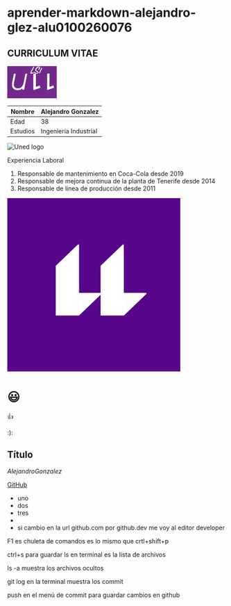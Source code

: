 # aprender-markdown-alejandro-glez-alu0100260076

## CURRICULUM VITAE

![ull logo](ull.gif)

Nombre | Alejandro Gonzalez 
-------|--------
Edad | 38
Estudios | Ingeniería Industrial

![Uned logo](http://portal.uned.es/NUEVOWEB/IMAGENES/logo_uned.gif)

Experiencia Laboral
1. Responsable de mantenimiento en Coca-Cola desde 2019
2. Responsable de mejora continua de la planta de Tenerife desde 2014
3. Responsable de línea de producción desde 2011


![ULL Logo](logo-ull.jpg)

# :smiley:

:+1:

:):



## Título
*AlejandroGonzalez*

[GitHub](http://github.com)

* uno
* dos
* tres
* 
* si cambio en la url github.com por github.dev me voy al editor developer


F1 es chuleta de comandos es lo mismo que crtl+shift+p

ctrl+s para guardar
ls en terminal es la lista de archivos

ls -a muestra los archivos ocultos

git log en la terminal muestra los commit

push en el menú de commit para guardar cambios en github


